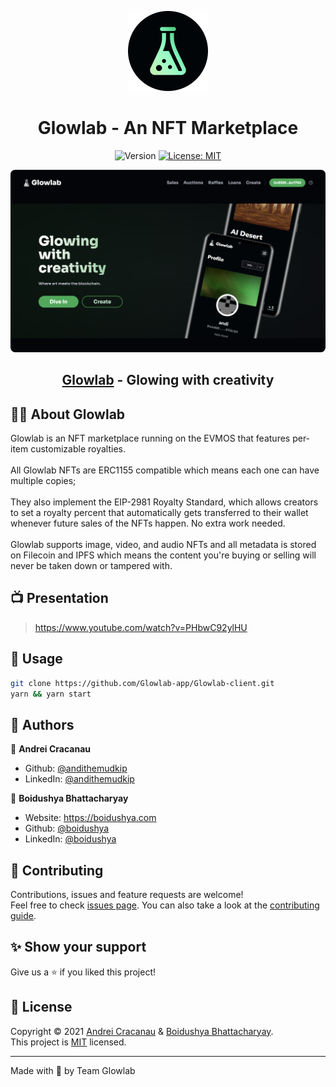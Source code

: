<p align="center">
	<img alt="Logo" src="public/android-chrome-512x512.png" width="128"/>
	<h1 align="center">Glowlab - An NFT Marketplace</h1>
</p>
<p align="center">
  <img alt="Version" src="https://shields.io/github/package-json/v/boidushya/glowlab-client" />
  <a href="https://github.com/boidushya/glowlab-client//blob/master/LICENSE" target="_blank">
    <img alt="License: MIT" src="https://img.shields.io/github/license/boidushya/glowlab-client" />
  </a>
</p>

<p align="center">
<img style="border-radius:7.5px" alt="Logo" src="public/landing-rounded.png"/>
<h2 align="center"> <a href="https://glowlab-client.vercel.app" target="_blank">Glowlab</a> - Glowing with creativity</h2> 
</p>

## 👨‍💻 About Glowlab

Glowlab is an NFT marketplace running on the EVMOS that features per-item
customizable royalties.\
\
All Glowlab NFTs are ERC1155 compatible which means each one can have multiple
copies;\
\
They also implement the EIP-2981 Royalty Standard, which allows creators to set
a royalty percent that automatically gets transferred to their wallet whenever
future sales of the NFTs happen. No extra work needed.\
\
Glowlab supports image, video, and audio NFTs and all metadata is stored on
Filecoin and IPFS which means the content you're buying or selling will never be
taken down or tampered with.

## 📺 Presentation

> https://www.youtube.com/watch?v=PHbwC92ylHU

## 🚀 Usage

```sh
git clone https://github.com/Glowlab-app/Glowlab-client.git
yarn && yarn start
```

## 🧔 Authors

👤 **Andrei Cracanau**

-   Github: [@andithemudkip](https://github.com/andithemudkip)
-   LinkedIn: [@andithemudkip](https://www.linkedin.com/in/andithemudkip/)

👤 **Boidushya Bhattacharyay**

-   Website: https://boidushya.com
-   Github: [@boidushya](https://github.com/boidushya)
-   LinkedIn: [@boidushya](https://linkedin.com/in/boidushya)

## 🤝 Contributing

Contributions, issues and feature requests are welcome!<br />Feel free to check
[issues page](Glowlabhttps://github.com/boidushya/glowlab-client/issues). You
can also take a look at the
[contributing guide](Glowlabhttps://github.com/boidushya/glowlab-client/blob/master/CONTRIBUTING.md).

## ✨ Show your support

Give us a ⭐️ if you liked this project!

## 📝 License

Copyright © 2021 [Andrei Cracanau](https://github.com/andithemudkip) &
[Boidushya Bhattacharyay](https://github.com/boidushya).<br /> This project is
[MIT](Glowlabhttps://github.com/boidushya/glowlab-client//blob/master/LICENSE)
licensed.

---

Made with 💖 by Team Glowlab
